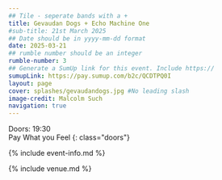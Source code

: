 ```yaml
---
## Tile - seperate bands with a +
title: Gevaudan Dogs + Echo Machine One
#sub-title: 21st March 2025
## Date should be in yyyy-mm-dd format
date: 2025-03-21
## rumble number should be an integer
rumble-number: 3
## Generate a SumUp link for this event. Include https://
sumupLink: https://pay.sumup.com/b2c/QCDTPQ0I
layout: page
cover: splashes/gevaudandogs.jpg #No leading slash
image-credit: Malcolm Such
navigation: true
---
```

Doors: 19:30 <br>Pay What you Feel
{: class="doors"}

{% include event-info.md %}

{% include venue.md %}
